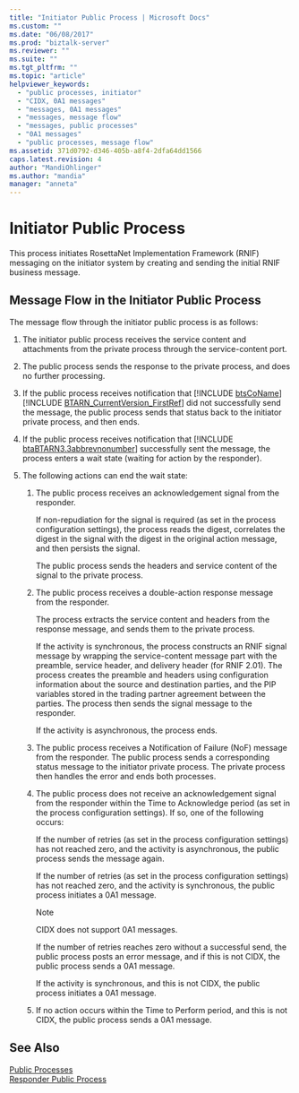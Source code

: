 ```yaml
---
title: "Initiator Public Process | Microsoft Docs"
ms.custom: ""
ms.date: "06/08/2017"
ms.prod: "biztalk-server"
ms.reviewer: ""
ms.suite: ""
ms.tgt_pltfrm: ""
ms.topic: "article"
helpviewer_keywords: 
  - "public processes, initiator"
  - "CIDX, 0A1 messages"
  - "messages, 0A1 messages"
  - "messages, message flow"
  - "messages, public processes"
  - "0A1 messages"
  - "public processes, message flow"
ms.assetid: 371d0792-d346-405b-a8f4-2dfa64dd1566
caps.latest.revision: 4
author: "MandiOhlinger"
ms.author: "mandia"
manager: "anneta"
---
```

# Initiator Public Process
This process initiates RosettaNet Implementation Framework (RNIF) messaging on the initiator system by creating and sending the initial RNIF business message.  
  
## Message Flow in the Initiator Public Process  
 The message flow through the initiator public process is as follows:  
  
1. The initiator public process receives the service content and attachments from the private process through the service-content port.  
  
2. The public process sends the response to the private process, and does no further processing.  
  
3. If the public process receives notification that [!INCLUDE [btsCoName](../../includes/btsconame-md.md)][!INCLUDE [BTARN_CurrentVersion_FirstRef](../../includes/btarn-currentversion-firstref-md.md)] did not successfully send the message, the public process sends that status back to the initiator private process, and then ends.  
  
4. If the public process receives notification that [!INCLUDE [btaBTARN3.3abbrevnonumber](../../includes/btabtarn3-3abbrevnonumber-md.md)] successfully sent the message, the process enters a wait state (waiting for action by the responder).  
  
5. The following actions can end the wait state:  
  
   1.  The public process receives an acknowledgement signal from the responder.  
  
        If non-repudiation for the signal is required (as set in the process configuration settings), the process reads the digest, correlates the digest in the signal with the digest in the original action message, and then persists the signal.  
  
        The public process sends the headers and service content of the signal to the private process.  
  
   2.  The public process receives a double-action response message from the responder.  
  
        The process extracts the service content and headers from the response message, and sends them to the private process.  
  
        If the activity is synchronous, the process constructs an RNIF signal message by wrapping the service-content message part with the preamble, service header, and delivery header (for RNIF 2.01). The process creates the preamble and headers using configuration information about the source and destination parties, and the PIP variables stored in the trading partner agreement between the parties. The process then sends the signal message to the responder.  
  
        If the activity is asynchronous, the process ends.  
  
   3.  The public process receives a Notification of Failure (NoF) message from the responder. The public process sends a corresponding status message to the initiator private process. The private process then handles the error and ends both processes.  
  
   4.  The public process does not receive an acknowledgement signal from the responder within the Time to Acknowledge period (as set in the process configuration settings). If so, one of the following occurs:  
  
        If the number of retries (as set in the process configuration settings) has not reached zero, and the activity is asynchronous, the public process sends the message again.  
  
        If the number of retries (as set in the process configuration settings) has not reached zero, and the activity is synchronous, the public process initiates a 0A1 message.  
  
       > [!NOTE]
       >  CIDX does not support 0A1 messages.  
  
        If the number of retries reaches zero without a successful send, the public process posts an error message, and if this is not CIDX, the public process sends a 0A1 message.  
  
        If the activity is synchronous, and this is not CIDX, the public process initiates a 0A1 message.  
  
   5.  If no action occurs within the Time to Perform period, and this is not CIDX, the public process sends a 0A1 message.  
  
## See Also  
 [Public Processes](../../adapters-and-accelerators/accelerator-rosettanet/public-processes.md)   
 [Responder Public Process](../../adapters-and-accelerators/accelerator-rosettanet/responder-public-process.md)